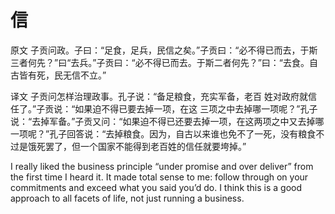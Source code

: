 # 信

原文
子贡问政。子曰：“足食，足兵，民信之矣。”子贡曰：“必不得已而去，于斯三者何先？”曰“去兵。”子贡曰：“必不得已而去。于斯二者何先？”曰：“去食。自古皆有死，民无信不立。”

译文
子贡问怎样治理政事。孔子说：“备足粮食，充实军备，老百 姓对政府就信任了。”子贡说：“如果迫不得已要去掉一项，在这 三项之中去掉哪一项呢？”孔子说：“去掉军备。”子贡又问：“如果迫不得已还要去掉一项，在这两项之中又去掉哪一项呢？”孔子回答说：“去掉粮食。因为，自古以来谁也免不了一死，没有粮食不过是饿死罢了，但一个国家不能得到老百姓的信任就要垮掉。”

I really liked the business principle “under promise and over deliver” from the first time I heard it. It made total sense to me: follow through on your commitments and exceed what you said you’d do. I think this is a good approach to all facets of life, not just running a business.

